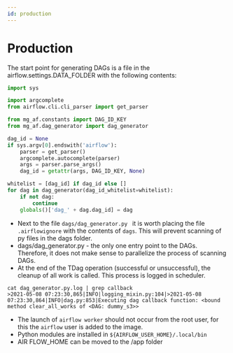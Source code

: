```yaml
---
id: production
---
```


# Production

The start point for generating DAGs is a file in the airflow.settings.DATA_FOLDER with the following contents:
```python
import sys

import argcomplete
from airflow.cli.cli_parser import get_parser

from mg_af.constants import DAG_ID_KEY
from mg_af.dag_generator import dag_generator

dag_id = None
if sys.argv[0].endswith('airflow'):
    parser = get_parser()
    argcomplete.autocomplete(parser)
    args = parser.parse_args()
    dag_id = getattr(args, DAG_ID_KEY, None)

whitelist = [dag_id] if dag_id else []
for dag in dag_generator(dag_id_whitelist=whitelist):
    if not dag:
        continue
    globals()['dag_' + dag.dag_id] = dag
```

* Next to the file `dags/dag_generator.py ` it is worth placing the file `.airflowignore` with the contents of `dags`.
This will prevent scanning of py files in the dags folder.
* dags/dag_generator.py - the only one entry point to the DAGs. Therefore, it does not make sense to parallelize the process of scanning DAGs.
* At the end of the TDag operation (successful or unsuccessful), the cleanup of all work is called. This process is logged in scheduler.
```
cat dag_generator.py.log | grep callback
>2021-05-08 07:23:30,865|INFO|logging_mixin.py:104|>2021-05-08 07:23:30,864|INFO|dag.py:853|Executing dag callback function: <bound method clear_all_works of <DAG: dummy_s3>>
```
* The launch of `airflow worker` should not occur from the root user, for this the `airflow` user is added to the image.
* Python modules are installed in `${AIRFLOW_USER_HOME}/.local/bin`
* AIR FLOW_HOME can be moved to the /app folder
